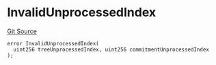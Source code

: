 # InvalidUnprocessedIndex
[Git Source](https://github.com/matter-labs/zksync-contracts/blob/a1506a91fd7e3b73aa6fe10caf12e32f39e26211/contracts/l1-contracts/state-transition/L1StateTransitionErrors.sol)


```solidity
error InvalidUnprocessedIndex(
  uint256 treeUnprocessedIndex, uint256 commitmentUnprocessedIndex
);
```

